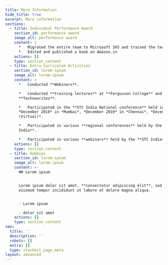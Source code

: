 ```yaml
---
title: More Information
hide_title: true
excerpt: More information
sections:
  - title: Individual Performance Award
    section_id: performance award
    image_alt: performance award
    content: |
      *   Migrated the entire team to Microsoft 365 and trained the team.
      *   Edited and published a book on Amazon.in
    actions: []
    type: section_content
  - title: Extra Curriculum Activities
    section_id: lorem-ipsum
    image_alt: lorem-ipsum
    content: >
      *   Conducted **Webinars**.

      *   Conducted **training lectures** at **Fergusson College** and
      **Technowrites**.

      *   Participated in the **STC India National conference** held in
      *December 2018* in *Mumbai*, *December 2019* in *Chennai*, *December 2020
      (Virtual)*.

      *   Participated in various **regional conferences** held by the **STC
      India**.

      *   Participated in various **webinars** held by the **STC India**.
    actions: []
    type: section_content
  - title: Hobbies
    section_id: lorem-ipsum
    image_alt: lorem-ipsum
    content: >-
      ## Lorem ipsum


      Lorem ipsum dolor sit amet, **consectetur adipiscing elit**, sed do
      eiusmod tempor incididunt ut labore et dolore magna aliqua.


      - Lorem ipsum

      - dolor sit amet
    actions: []
    type: section_content
seo:
  title: ''
  description: ''
  robots: []
  extra: []
  type: stackbit_page_meta
layout: advanced
---
```

